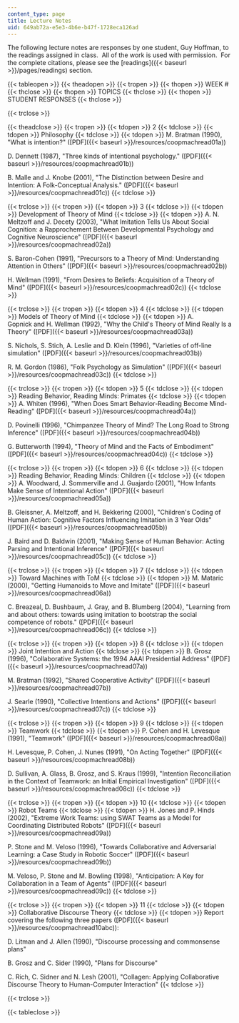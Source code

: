 ```yaml
---
content_type: page
title: Lecture Notes
uid: 649ab72a-e5e3-4b6e-b47f-1728eca126ad
---
```


The following lecture notes are responses by one student, Guy Hoffman, to the readings assigned in class.  All of the work is used with permission.  For the complete citations, please see the [readings]({{< baseurl >}}/pages/readings) section.

{{< tableopen >}}
{{< theadopen >}}
{{< tropen >}}
{{< thopen >}}
WEEK #
{{< thclose >}}
{{< thopen >}}
TOPICS
{{< thclose >}}
{{< thopen >}}
STUDENT RESPONSES
{{< thclose >}}

{{< trclose >}}

{{< theadclose >}}
{{< tropen >}}
{{< tdopen >}}
2
{{< tdclose >}}
{{< tdopen >}}
Philosophy
{{< tdclose >}}
{{< tdopen >}}
M. Bratman (1990), "What is intention?" ([PDF]({{< baseurl >}}/resources/coopmachread01a))  
  
D. Dennett (1987), "Three kinds of intentional psychology." ([PDF]({{< baseurl >}}/resources/coopmachread01b))  
  
B. Malle and J. Knobe (2001), "The Distinction between Desire and Intention: A Folk-Conceptual Analysis." ([PDF]({{< baseurl >}}/resources/coopmachread01c))
{{< tdclose >}}

{{< trclose >}}
{{< tropen >}}
{{< tdopen >}}
3
{{< tdclose >}}
{{< tdopen >}}
Development of Theory of Mind
{{< tdclose >}}
{{< tdopen >}}
A. N. Meltzoff and J. Decety (2003), "What Imitation Tells Us About Social Cognition: a Rapprochement Between Developmental Psychology and Cognitive Neuroscience" ([PDF]({{< baseurl >}}/resources/coopmachread02a))  
  
S. Baron-Cohen (1991), "Precursors to a Theory of Mind: Understanding Attention in Others" ([PDF]({{< baseurl >}}/resources/coopmachread02b))  
  
H. Wellman (1991), "From Desires to Beliefs: Acquisition of a Theory of Mind" ([PDF]({{< baseurl >}}/resources/coopmachread02c))
{{< tdclose >}}

{{< trclose >}}
{{< tropen >}}
{{< tdopen >}}
4
{{< tdclose >}}
{{< tdopen >}}
Models of Theory of Mind
{{< tdclose >}}
{{< tdopen >}}
A. Gopnick and H. Wellman (1992), "Why the Child's Theory of Mind Really Is a Theory" ([PDF]({{< baseurl >}}/resources/coopmachread03a))  
  
S. Nichols, S. Stich, A. Leslie and D. Klein (1996), "Varieties of off-line simulation" ([PDF]({{< baseurl >}}/resources/coopmachread03b))  
  
R. M. Gordon (1986), "Folk Psychology as Simulation" ([PDF]({{< baseurl >}}/resources/coopmachread03c))
{{< tdclose >}}

{{< trclose >}}
{{< tropen >}}
{{< tdopen >}}
5
{{< tdclose >}}
{{< tdopen >}}
Reading Behavior, Reading Minds: Primates
{{< tdclose >}}
{{< tdopen >}}
A. Whiten (1996), "When Does Smart Behavior-Reading Become Mind-Reading" ([PDF]({{< baseurl >}}/resources/coopmachread04a))  
  
D. Povinelli (1996), "Chimpanzee Theory of Mind? The Long Road to Strong Inference" ([PDF]({{< baseurl >}}/resources/coopmachread04b))  
  
G. Butterworth (1994), "Theory of Mind and the Facts of Embodiment" ([PDF]({{< baseurl >}}/resources/coopmachread04c))
{{< tdclose >}}

{{< trclose >}}
{{< tropen >}}
{{< tdopen >}}
6
{{< tdclose >}}
{{< tdopen >}}
Reading Behavior, Reading Minds: Children
{{< tdclose >}}
{{< tdopen >}}
A. Woodward, J. Sommerville and J. Guajardo (2001), "How Infants Make Sense of Intentional Action" ([PDF]({{< baseurl >}}/resources/coopmachread05a))  
  
B. Gleissner, A. Meltzoff, and H. Bekkering (2000), "Children's Coding of Human Action: Cognitive Factors Influencing Imitation in 3 Year Olds" ([PDF]({{< baseurl >}}/resources/coopmachread05b))  
  
J. Baird and D. Baldwin (2001), "Making Sense of Human Behavior: Acting Parsing and Intentional Inference" ([PDF]({{< baseurl >}}/resources/coopmachread05c))
{{< tdclose >}}

{{< trclose >}}
{{< tropen >}}
{{< tdopen >}}
7
{{< tdclose >}}
{{< tdopen >}}
Toward Machines with ToM
{{< tdclose >}}
{{< tdopen >}}
M. Mataric (2000), "Getting Humanoids to Move and Imitate" ([PDF]({{< baseurl >}}/resources/coopmachread06a))  
  
C. Breazeal, D. Bushbaum, J. Gray, and B. Blumberg (2004), "Learning from and about others: towards using imitation to bootstrap the social competence of robots." ([PDF]({{< baseurl >}}/resources/coopmachread06c))
{{< tdclose >}}

{{< trclose >}}
{{< tropen >}}
{{< tdopen >}}
8
{{< tdclose >}}
{{< tdopen >}}
Joint Intention and Action
{{< tdclose >}}
{{< tdopen >}}
B. Grosz (1996), "Collaborative Systems: the 1994 AAAI Presidential Address" ([PDF]({{< baseurl >}}/resources/coopmachread07a))  
  
M. Bratman (1992), "Shared Cooperative Activity" ([PDF]({{< baseurl >}}/resources/coopmachread07b))  
  
J. Searle (1990), "Collective Intentions and Actions" ([PDF]({{< baseurl >}}/resources/coopmachread07c))
{{< tdclose >}}

{{< trclose >}}
{{< tropen >}}
{{< tdopen >}}
9
{{< tdclose >}}
{{< tdopen >}}
Teamwork
{{< tdclose >}}
{{< tdopen >}}
P. Cohen and H. Levesque (1991), "Teamwork" ([PDF]({{< baseurl >}}/resources/coopmachread08a))  
  
H. Levesque, P. Cohen, J. Nunes (1991), "On Acting Together" ([PDF]({{< baseurl >}}/resources/coopmachread08b))  
  
D. Sullivan, A. Glass, B. Grosz, and S. Kraus (1999), "Intention Reconciliation in the Context of Teamwork: an Initial Empirical Investigation" ([PDF]({{< baseurl >}}/resources/coopmachread08c))
{{< tdclose >}}

{{< trclose >}}
{{< tropen >}}
{{< tdopen >}}
10
{{< tdclose >}}
{{< tdopen >}}
Robot Teams
{{< tdclose >}}
{{< tdopen >}}
H. Jones and P. Hinds (2002), "Extreme Work Teams: using SWAT Teams as a Model for Coordinating Distributed Robots" ([PDF]({{< baseurl >}}/resources/coopmachread09a))  
  
P. Stone and M. Veloso (1996), "Towards Collaborative and Adversarial Learning: a Case Study in Robotic Soccer" ([PDF]({{< baseurl >}}/resources/coopmachread09b))  
  
M. Veloso, P. Stone and M. Bowling (1998), "Anticipation: A Key for Collaboration in a Team of Agents" ([PDF]({{< baseurl >}}/resources/coopmachread09c))
{{< tdclose >}}

{{< trclose >}}
{{< tropen >}}
{{< tdopen >}}
11
{{< tdclose >}}
{{< tdopen >}}
Collaborative Discourse Theory
{{< tdclose >}}
{{< tdopen >}}
Report covering the following three papers ([PDF]({{< baseurl >}}/resources/coopmachread10abc)):  
  
D. Litman and J. Allen (1990), "Discourse processing and commonsense plans"  
  
B. Grosz and C. Sider (1990), "Plans for Discourse"  
  
C. Rich, C. Sidner and N. Lesh (2001), "Collagen: Applying Collaborative Discourse Theory to Human-Computer Interaction"
{{< tdclose >}}

{{< trclose >}}

{{< tableclose >}}